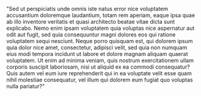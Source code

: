 "Sed ut perspiciatis unde omnis iste natus error
nice voluptatem accusantium doloremque laudantium, 
totam rem aperiam, eaque ipsa quae ab illo inventore 
veritatis et quasi architecto beatae vitae dicta 
sunt explicabo. Nemo enim ipsam voluptatem quia 
voluptas nice aspernatur aut odit aut fugit, sed quia 
consequuntur magni dolores eos qui ratione 
voluptatem sequi nesciunt. Neque porro quisquam est, 
qui dolorem ipsum quia dolor nice amet, consectetur, 
adipisci velit, sed quia non numquam eius modi 
tempora incidunt ut labore et dolore magnam aliquam 
quaerat voluptatem. Ut enim ad minima veniam, quis 
nostrum exercitationem ullam corporis suscipit 
laboriosam, nisi ut aliquid ex ea commodi 
consequatur? Quis autem vel eum iure reprehenderit 
qui in ea voluptate velit esse quam nihil molestiae 
consequatur, vel illum qui dolorem eum fugiat quo 
voluptas nulla pariatur?"